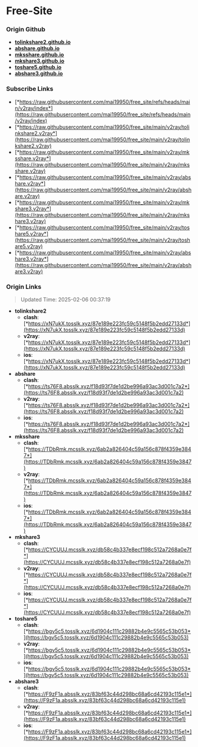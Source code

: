# Free-Site

### Origin Github

- [**tolinkshare2.github.io**](https://github.com/tolinkshare2/tolinkshare2.github.io)
- [**abshare.github.io**](https://github.com/abshare/abshare.github.io)
- [**mksshare.github.io**](https://github.com/mksshare/mksshare.github.io)
- [**mkshare3.github.io**](https://github.com/mkshare3/mkshare3.github.io)
- [**toshare5.github.io**](https://github.com/toshare5/toshare5.github.io)
- [**abshare3.github.io**](https://github.com/abshare3/abshare3.github.io)

### Subscribe Links

- [*https://raw.githubusercontent.com/mai19950/free_site/refs/heads/main/v2ray/index*](https://raw.githubusercontent.com/mai19950/free_site/refs/heads/main/v2ray/index)
- [*https://raw.githubusercontent.com/mai19950/free_site/main/v2ray/tolinkshare2.v2ray*](https://raw.githubusercontent.com/mai19950/free_site/main/v2ray/tolinkshare2.v2ray)
- [*https://raw.githubusercontent.com/mai19950/free_site/main/v2ray/mksshare.v2ray*](https://raw.githubusercontent.com/mai19950/free_site/main/v2ray/mksshare.v2ray)
- [*https://raw.githubusercontent.com/mai19950/free_site/main/v2ray/abshare.v2ray*](https://raw.githubusercontent.com/mai19950/free_site/main/v2ray/abshare.v2ray)
- [*https://raw.githubusercontent.com/mai19950/free_site/main/v2ray/mkshare3.v2ray*](https://raw.githubusercontent.com/mai19950/free_site/main/v2ray/mkshare3.v2ray)
- [*https://raw.githubusercontent.com/mai19950/free_site/main/v2ray/toshare5.v2ray*](https://raw.githubusercontent.com/mai19950/free_site/main/v2ray/toshare5.v2ray)
- [*https://raw.githubusercontent.com/mai19950/free_site/main/v2ray/abshare3.v2ray*](https://raw.githubusercontent.com/mai19950/free_site/main/v2ray/abshare3.v2ray)

### Origin Links

> Updated Time: 2025-02-06 00:37:19

- **tolinkshare2**
  - **clash**: [*https://xN7ukX.tosslk.xyz/87e189e223fc59c5148f5b2edd27133d*](https://xN7ukX.tosslk.xyz/87e189e223fc59c5148f5b2edd27133d)
  - **v2ray**: [*https://xN7ukX.tosslk.xyz/87e189e223fc59c5148f5b2edd27133d*](https://xN7ukX.tosslk.xyz/87e189e223fc59c5148f5b2edd27133d)
  - **ios**: [*https://xN7ukX.tosslk.xyz/87e189e223fc59c5148f5b2edd27133d*](https://xN7ukX.tosslk.xyz/87e189e223fc59c5148f5b2edd27133d)
- **abshare**
  - **clash**: [*https://ts76F8.absslk.xyz/f18d93f7de1d2be996a93ac3d001c7a2*](https://ts76F8.absslk.xyz/f18d93f7de1d2be996a93ac3d001c7a2)
  - **v2ray**: [*https://ts76F8.absslk.xyz/f18d93f7de1d2be996a93ac3d001c7a2*](https://ts76F8.absslk.xyz/f18d93f7de1d2be996a93ac3d001c7a2)
  - **ios**: [*https://ts76F8.absslk.xyz/f18d93f7de1d2be996a93ac3d001c7a2*](https://ts76F8.absslk.xyz/f18d93f7de1d2be996a93ac3d001c7a2)
- **mksshare**
  - **clash**: [*https://TDbRmk.mcsslk.xyz/6ab2a826404c59a156c878f4359e3847*](https://TDbRmk.mcsslk.xyz/6ab2a826404c59a156c878f4359e3847)
  - **v2ray**: [*https://TDbRmk.mcsslk.xyz/6ab2a826404c59a156c878f4359e3847*](https://TDbRmk.mcsslk.xyz/6ab2a826404c59a156c878f4359e3847)
  - **ios**: [*https://TDbRmk.mcsslk.xyz/6ab2a826404c59a156c878f4359e3847*](https://TDbRmk.mcsslk.xyz/6ab2a826404c59a156c878f4359e3847)
- **mkshare3**
  - **clash**: [*https://CYCUUJ.mcsslk.xyz/db58c4b337e8ecf198c512a7268a0e7f*](https://CYCUUJ.mcsslk.xyz/db58c4b337e8ecf198c512a7268a0e7f)
  - **v2ray**: [*https://CYCUUJ.mcsslk.xyz/db58c4b337e8ecf198c512a7268a0e7f*](https://CYCUUJ.mcsslk.xyz/db58c4b337e8ecf198c512a7268a0e7f)
  - **ios**: [*https://CYCUUJ.mcsslk.xyz/db58c4b337e8ecf198c512a7268a0e7f*](https://CYCUUJ.mcsslk.xyz/db58c4b337e8ecf198c512a7268a0e7f)
- **toshare5**
  - **clash**: [*https://bgv5c5.tosslk.xyz/6d1904c111c29882b4e9c5565c53b053*](https://bgv5c5.tosslk.xyz/6d1904c111c29882b4e9c5565c53b053)
  - **v2ray**: [*https://bgv5c5.tosslk.xyz/6d1904c111c29882b4e9c5565c53b053*](https://bgv5c5.tosslk.xyz/6d1904c111c29882b4e9c5565c53b053)
  - **ios**: [*https://bgv5c5.tosslk.xyz/6d1904c111c29882b4e9c5565c53b053*](https://bgv5c5.tosslk.xyz/6d1904c111c29882b4e9c5565c53b053)
- **abshare3**
  - **clash**: [*https://F9zF1a.absslk.xyz/83bf63c44d298bc68a6cd42193c115e1*](https://F9zF1a.absslk.xyz/83bf63c44d298bc68a6cd42193c115e1)
  - **v2ray**: [*https://F9zF1a.absslk.xyz/83bf63c44d298bc68a6cd42193c115e1*](https://F9zF1a.absslk.xyz/83bf63c44d298bc68a6cd42193c115e1)
  - **ios**: [*https://F9zF1a.absslk.xyz/83bf63c44d298bc68a6cd42193c115e1*](https://F9zF1a.absslk.xyz/83bf63c44d298bc68a6cd42193c115e1)
